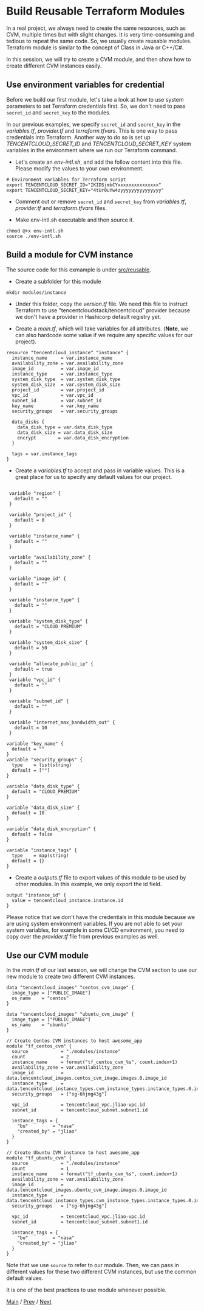 # Build Reusable Terraform Modules

In a real project, we always need to create the same resources, such as CVM, multiple times but with slight changes. It is very time-consuming and tedious to repeat the same code. So, we usually create reusable modules. Terraform module is similar to the concept of Class in Java or C++/C#.

In this session, we will try to create a CVM module, and then show how to create different CVM instances easily.

## Use environment variables for credential

Before we build our first module, let's take a look at how to use system parameters to set Terraform credentials first. So, we don't need to pass `secret_id` and `secret_key` to the modules.

In our previous examples, we specify `secret_id` and `secret_key` in the _variables.tf_, _provider.tf_ and _terraform.tfvars_. This is one way to pass credentials into Terraform. Another way to do so is set up _TENCENTCLOUD_SECRET_ID_ and _TENCENTCLOUD_SECRET_KEY_ system variables in the environment where we run our Terraform command.

- Let's create an _env-intl.sh_, and add the follow content into this file. Please modify the values to your own environment.

```
# Environment variables for Terraform script
export TENCENTCLOUD_SECRET_ID="IKIDSjmbCYxxxxxxxxxxxxxxx"
export TENCENTCLOUD_SECRET_KEY="4tUr0uYw4zyyyyyyyyyyyyyyy"
```
- Comment out or remove `secret_id` and `secret_key` from _variables.tf_, _provider.tf_ and _terraform.tfvars_ files.

- Make env-intl.sh executable and then source it.

```
chmod @+x env-intl.sh
source ./env-intl.sh
```

## Build a module for CVM instance

The source code for this exmample is under [src/reusable](../src/reusable).

- Create a subfolder for this module

```
mkdir modules/instance
```

- Under this folder, copy the _version.tf_ file. We need this file to instruct Terraform to use "tencentcloudstack/tencentcloud" provider because we don't have a provider in Hashicorp default registry yet.

- Create a _main.tf_, which will take variables for all attributes. (**Note**, we can also hardcode some value if we require any specific values for our project).

```
resource "tencentcloud_instance" "instance" {
  instance_name     = var.instance_name
  availability_zone = var.availability_zone
  image_id          = var.image_id
  instance_type     = var.instance_type
  system_disk_type  = var.system_disk_type
  system_disk_size  = var.system_disk_size
  project_id        = var.project_id
  vpc_id            = var.vpc_id
  subnet_id         = var.subnet_id
  key_name          = var.key_name
  security_groups   = var.security_groups

  data_disks {
    data_disk_type = var.data_disk_type
    data_disk_size = var.data_disk_size
    encrypt        = var.data_disk_encryption
  }

  tags = var.instance_tags
}
```

- Create a _variables.tf_ to accept and pass in variable values. This is a great place for us to specify any default values for our project.

```

 variable "region" {
   default = ""
 }

 variable "project_id" {
   default = 0
 }

 variable "instance_name" {
   default = ""
 }

 variable "availability_zone" {
   default = ""
 }

 variable "image_id" {
   default = ""
 }

 variable "instance_type" {
   default = ""
 }

 variable "system_disk_type" {
   default = "CLOUD_PREMIUM"
 }

 variable "system_disk_size" {
   default = 50
 }

 variable "allocate_public_ip" {
   default = true
 }
 variable "vpc_id" {
   default = ""
 }

 variable "subnet_id" {
   default = ""
 }

 variable "internet_max_bandwidth_out" {
   default = 10
 }

variable "key_name" {
  default = ""
}
variable "security_groups" {
  type    = list(string)
  default = [""]
}

variable "data_disk_type" {
  default = "CLOUD_PREMIUM"
}

variable "data_disk_size" {
  default = 10
}

variable "data_disk_encryption" {
  default = false
}

variable "instance_tags" {
  type    = map(string)
  default = {}
}
```

- Create a _outputs.tf_ file to export values of this module to be used by other modules. In this example, we only export the id field.

```
output "instance_id" {
  value = tencentcloud_instance.instance.id
}
```

Please notice that we don't have the credentials in this module because we are using system environment variables. If you are not able to set your system variables, for example in some CI/CD environment, you need to copy over the _provider.tf_ file from previous examples as well.

## Use our CVM module

In the _main.tf_ of our last session, we will change the CVM section to use our new module to create two different CVM instances.

```
data "tencentcloud_images" "centos_cvm_image" {
  image_type = ["PUBLIC_IMAGE"]
  os_name    = "centos"
}

data "tencentcloud_images" "ubuntu_cvm_image" {
  image_type = ["PUBLIC_IMAGE"]
  os_name    = "ubuntu"
}

// Create Centos CVM instances to host awesome_app
module "tf_centos_cvm" {
  source            = "./modules/instance"
  count             = 2
  instance_name     = format("tf_centos_cvm_%s", count.index+1)
  availability_zone = var.availability_zone
  image_id          = data.tencentcloud_images.centos_cvm_image.images.0.image_id
  instance_type     = data.tencentcloud_instance_types.cvm_instance_types.instance_types.0.instance_type
  security_groups   = ["sg-6hjmg43g"]

  vpc_id            = tencentcloud_vpc.jliao-vpc.id
  subnet_id         = tencentcloud_subnet.subnet1.id

  instance_tags = {
    "bu"         = "nasa"
    "created_by" = "jliao"
  }
}

// Create Ubuntu CVM instance to host awesome_app
module "tf_ubuntu_cvm" {
  source            = "./modules/instance"
  count             = 1
  instance_name     = format("tf_ubuntu_cvm_%s", count.index+1)
  availability_zone = var.availability_zone
  image_id          = data.tencentcloud_images.ubuntu_cvm_image.images.0.image_id
  instance_type     = data.tencentcloud_instance_types.cvm_instance_types.instance_types.0.instance_type
  security_groups   = ["sg-6hjmg43g"]

  vpc_id            = tencentcloud_vpc.jliao-vpc.id
  subnet_id         = tencentcloud_subnet.subnet1.id

  instance_tags = {
    "bu"         = "nasa"
    "created_by" = "jliao"
  }
}
```

Note that we use `source` to refer to our module. Then, we can pass in different values for these two different CVM instances, but use the common default values.

It is one of the best practices to use module whenever possible. 


[Main](../README.md) / [Prev](./07-query-outputs.md) / [Next](./09-share-state.md)
